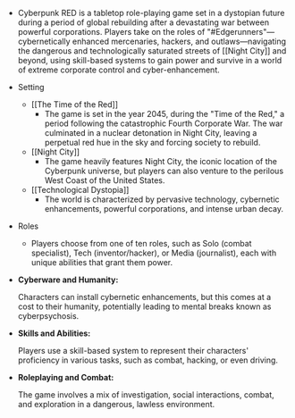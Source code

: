 - Cyberpunk RED is a tabletop role-playing game set in a dystopian future during a period of global rebuilding after a devastating war between powerful corporations. Players take on the roles of "#Edgerunners"—cybernetically enhanced mercenaries, hackers, and outlaws—navigating the dangerous and technologically saturated streets of [[Night City]] and beyond, using skill-based systems to gain power and survive in a world of extreme corporate control and cyber-enhancement.
- Setting
	- [[The Time of the Red]]
		- The game is set in the year 2045, during the "Time of the Red," a period following the catastrophic Fourth Corporate War. The war culminated in a nuclear detonation in Night City, leaving a perpetual red hue in the sky and forcing society to rebuild.
	- [[Night City]]
		- The game heavily features Night City, the iconic location of the Cyberpunk universe, but players can also venture to the perilous West Coast of the United States.
	- [[Technological Dystopia]]
		- The world is characterized by pervasive technology, cybernetic enhancements, powerful corporations, and intense urban decay.
- Roles
	- Players choose from one of ten roles, such as Solo (combat specialist), Tech (inventor/hacker), or Media (journalist), each with unique abilities that grant them power.
- **Cyberware and Humanity:**
  
  Characters can install cybernetic enhancements, but this comes at a cost to their humanity, potentially leading to mental breaks known as cyberpsychosis.
- **Skills and Abilities:**
  
  Players use a skill-based system to represent their characters' proficiency in various tasks, such as combat, hacking, or even driving.
- **Roleplaying and Combat:**
  
  The game involves a mix of investigation, social interactions, combat, and exploration in a dangerous, lawless environment.